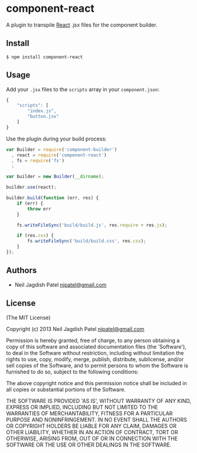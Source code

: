 # component-react

A plugin to transpile [React](https://github.com/facebook/react) .jsx files for the component builder.

## Install

`$ npm install component-react`

## Usage
  
Add your `.jsx` files to the `scripts` array in your `component.json`:

```javascript
{
	"scripts": [
		"index.js",
		"button.jsx"
	]
}
```

Use the plugin during your build process:

```javascript
var Builder = require('component-builder')
  , react = require('component-react')
  , fs = require('fs')
  ;

var builder = new Builder(__dirname);

builder.use(react);

builder.build(function (err, res) {
	if (err) {
		throw err
	}

	fs.writeFileSync('build/build.js', res.require + res.js);

	if (res.css) {
		fs.writeFileSync('build/build.css', res.css);
	}
});
```

## Authors

* Neil Jagdish Patel <njpatel@gmail.com>

## License

(The MIT License)

Copyright (c) 2013 Neil Jagdish Patel <njpatel@gmail.com>

Permission is hereby granted, free of charge, to any person obtaining a copy of this software and associated documentation files (the 'Software'), to deal in the Software without restriction, including without limitation the rights to use, copy, modify, merge, publish, distribute, sublicense, and/or sell copies of the Software, and to permit persons to whom the Software is furnished to do so, subject to the following conditions:

The above copyright notice and this permission notice shall be included in all copies or substantial portions of the Software.

THE SOFTWARE IS PROVIDED 'AS IS', WITHOUT WARRANTY OF ANY KIND, EXPRESS OR IMPLIED, INCLUDING BUT NOT LIMITED TO THE WARRANTIES OF MERCHANTABILITY, FITNESS FOR A PARTICULAR PURPOSE AND NONINFRINGEMENT. IN NO EVENT SHALL THE AUTHORS OR COPYRIGHT HOLDERS BE LIABLE FOR ANY CLAIM, DAMAGES OR OTHER LIABILITY, WHETHER IN AN ACTION OF CONTRACT, TORT OR OTHERWISE, ARISING FROM, OUT OF OR IN CONNECTION WITH THE SOFTWARE OR THE USE OR OTHER DEALINGS IN THE SOFTWARE.
